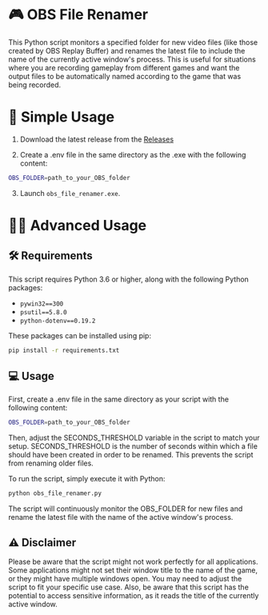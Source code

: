# 🎮 OBS File Renamer

This Python script monitors a specified folder for new video files (like those created by OBS Replay Buffer) and renames the latest file to include the name of the currently active window's process. This is useful for situations where you are recording gameplay from different games and want the output files to be automatically named according to the game that was being recorded.

# 🚀 Simple Usage

1. Download the latest release from the [Releases](https://github.com/Nordikk/obs-file-renamer/releases)

2. Create a .env file in the same directory as the .exe with the following content:

```bash
OBS_FOLDER=path_to_your_OBS_folder
```

3. Launch `obs_file_renamer.exe`.


# 🧑‍🔬 Advanced Usage

## 🛠️ Requirements

This script requires Python 3.6 or higher, along with the following Python packages:

- `pywin32==300`
- `psutil==5.8.0`
- `python-dotenv==0.19.2`

These packages can be installed using pip:

```bash
pip install -r requirements.txt
```

## 💻 Usage

First, create a .env file in the same directory as your script with the following content:

```bash
OBS_FOLDER=path_to_your_OBS_folder
```

Then, adjust the SECONDS_THRESHOLD variable in the script to match your setup. SECONDS_THRESHOLD is the number of seconds within which a file should have been created in order to be renamed. This prevents the script from renaming older files.

To run the script, simply execute it with Python:

````bash
python obs_file_renamer.py
````

The script will continuously monitor the OBS_FOLDER for new files and rename the latest file with the name of the active window's process.

## ⚠️ Disclaimer
Please be aware that the script might not work perfectly for all applications. Some applications might not set their window title to the name of the game, or they might have multiple windows open. You may need to adjust the script to fit your specific use case. Also, be aware that this script has the potential to access sensitive information, as it reads the title of the currently active window.
